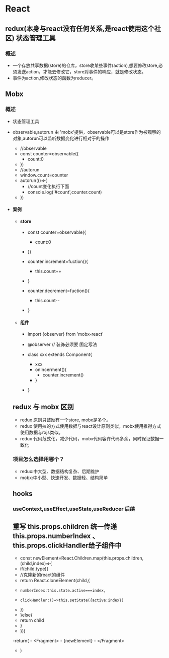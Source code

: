 # React
## redux(本身与react没有任何关系,是react使用这个社区) 状态管理工具
### 概述
- 一个存放共享数据(store)的仓库，store收某些事件(action),想要修改store,必须发送action，才能去修改它，store对事件的响应，就是修改状态。
- 事件为action,修改状态的函数为reducer。

## Mobx
### 概述
- 状态管理工具
- observable,autorun 由 'mobx'提供，observable可以是store作为被观察的对象,autorun可以监听数据变化进行相对于的操作
  - //observable
  - const counter=observable({
    - count:0 
  - })
   - //autorun
   - window.count=counter
   - autorun(()=>{
     - //count变化执行下面
     - console.log('#count',counter.count)
   - })
  
- #### 案例
  - #### store
    - const counter=observable({
      - count:0 
    - })

    - counter.increment=fuction(){
        - this.count++
    - }
    - counter.decrement=fuction(){
        - this.count--
    - }
  - #### 组件
    - import {observer} from 'mobx-react'
    - @observer // 装饰必须要 固定写法
    - class xxx extends Component{
      - xxx
      - onIncerment(){
        - counter.increment()
      - }
      
    - }
  
  ## redux 与 mobx 区别
  - redux 原则只鼓励有一个store, mobx是多个。
  - redux 使用拉的方式使用数据与react设计原则类似，mobx使用推得方式使用数据与rxjs类似。
  - redux 代码范式化，减少代码，mobx代码容许代码多余，同时保证数据一致化
  ### 项目怎么选择用哪个？
  - redux:中大型、数据结构复杂、后期维护
  - mobx:中小型、快速开发、数据轻、结构简单
  
  ## hooks
  ### useContext,useEffect,useState,useReducer 后续
  
  ## 重写 this.props.children 统一传递this.props.numberIndex 、this.props.clickHandler给子组件中
     - const newElement=React.Children.map(this.props.children,(child,index)=>{
     - if(child.type){
     -   //克隆新的react的组件
     -   return React.cloneElement(child,{
     -     numberIndex:this.state.active===index,
     -     clickHandler:()=>this.setState({active:index})
     -   })
     - }else{
     -   return child
     - }
     - }))
     
     -return(
       - \<Fragment>
         - {newElement}
       - \</Fragment>
     - )
  
